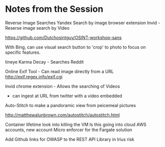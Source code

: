 # Notes from the Session
Reverse Image Searches
Yandex
Search by image browser extension
Invid - Reserse image search by Video

https://github.com/Dutchosintguy/OSINT-workshop-sans

With Bing, can use visual search button to 'crop' to photo to focus on specific features.

tineye
Karma Decay - Searches Reddit

Online Exif Tool - Can read image directly from a URL
http://exif.regex.info/exif.cgi

Invid chrome extension - Allows the searching of Videos
- can ingest at URL from twitter with a video embedded

Auto-Stitch to make a pandoramic view from peicemeal pictures

http://matthewalunbrown.com/autostitch/autostitch.html


Container lifetime look into killing the VM
Is this going into cloud AWS accounts, new account
Micro enforcer for the Fargate solution

Add Github links for OWASP to the REST API Library in Irius risk


